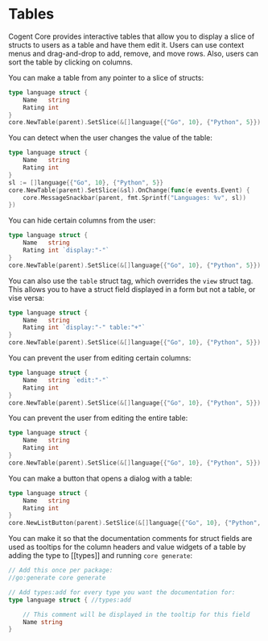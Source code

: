 # Tables

Cogent Core provides interactive tables that allow you to display a slice of structs to users as a table and have them edit it. Users can use context menus and drag-and-drop to add, remove, and move rows. Also, users can sort the table by clicking on columns.

You can make a table from any pointer to a slice of structs:

```Go
type language struct {
    Name   string
    Rating int
}
core.NewTable(parent).SetSlice(&[]language{{"Go", 10}, {"Python", 5}})
```

You can detect when the user changes the value of the table:

```Go
type language struct {
    Name   string
    Rating int
}
sl := []language{{"Go", 10}, {"Python", 5}}
core.NewTable(parent).SetSlice(&sl).OnChange(func(e events.Event) {
    core.MessageSnackbar(parent, fmt.Sprintf("Languages: %v", sl))
})
```

You can hide certain columns from the user:

```Go
type language struct {
    Name   string
    Rating int `display:"-"`
}
core.NewTable(parent).SetSlice(&[]language{{"Go", 10}, {"Python", 5}})
```

You can also use the `table` struct tag, which overrides the `view` struct tag. This allows you to have a struct field displayed in a form but not a table, or vise versa:

```Go
type language struct {
    Name   string
    Rating int `display:"-" table:"+"`
}
core.NewTable(parent).SetSlice(&[]language{{"Go", 10}, {"Python", 5}})
```

You can prevent the user from editing certain columns:

```Go
type language struct {
    Name   string `edit:"-"`
    Rating int
}
core.NewTable(parent).SetSlice(&[]language{{"Go", 10}, {"Python", 5}})
```

You can prevent the user from editing the entire table:

```Go
type language struct {
    Name   string
    Rating int
}
core.NewTable(parent).SetSlice(&[]language{{"Go", 10}, {"Python", 5}}).SetReadOnly(true)
```

You can make a button that opens a dialog with a table:

```Go
type language struct {
    Name   string
    Rating int
}
core.NewListButton(parent).SetSlice(&[]language{{"Go", 10}, {"Python", 5}})
```

You can make it so that the documentation comments for struct fields are used as tooltips for the column headers and value widgets of a table by adding the type to [[types]] and running `core generate`:

```go
// Add this once per package:
//go:generate core generate

// Add types:add for every type you want the documentation for:
type language struct { //types:add

    // This comment will be displayed in the tooltip for this field
    Name string
}
```
